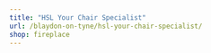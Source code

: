```yaml
---
title: "HSL Your Chair Specialist"
url: /blaydon-on-tyne/hsl-your-chair-specialist/
shop: fireplace
---
```

